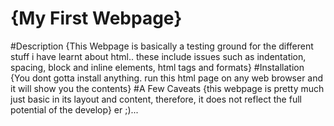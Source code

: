 # {My First Webpage}
#Description
{This Webpage is basically a testing ground for the different stuff i have learnt about html..
these include issues such as indentation, spacing, block and inline elements, html tags and formats}
#Installation
{You dont gotta install anything. run this html page on any web browser and it will show you the contents}
#A Few Caveats
{this webpage is pretty much just basic in its layout and content, therefore, it does not reflect the full potential of the develop}
er ;)...

